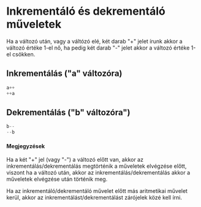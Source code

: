 # Inkrementáló és dekrementáló műveletek

Ha a változó után, vagy a váltózó elé, két darab "+" jelet írunk akkor a változó értéke 1-el nő, ha pedig két darab "-" jelet akkor a változó értéke 1-el csökken.

## Inkrementálás \("a" változóra\)

```cpp
a++
++a
```

## Dekrementálás \("b" változóra"\)

```cpp
b--
--b
```

#### Megjegyzések

Ha a két "+" jel \(vagy "-"\) a változó előtt van, akkor az inkrementálás/dekrementálás megtörténik a műveletek elvégzése előtt, viszont ha a változó után, akkor az inkrementálás/dekrementálás akkor a műveletek elvégzése után történik meg.

Ha az inkrementáló/dekrementáló művelet előtt más aritmetikai művelet kerül, akkor az inkrementálást/dekrementálást zárójelek közé kell írni.

